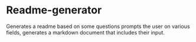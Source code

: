 # Readme-generator
Generates a readme based on some questions
prompts the user on various fields, generates a markdown document that includes their input.
